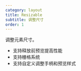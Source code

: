 ```yaml
---
category: layout
title: Resizable
subtitle: 调整尺寸
order: 1
---
```


调整元素尺寸。

- 支持释放前预览提高性能
- 支持栅格系统
- 支持自定义调整手柄和预览样式
